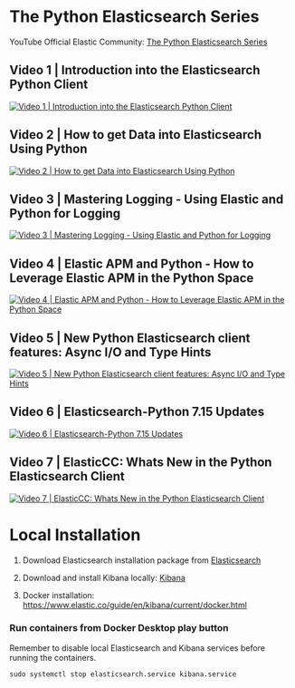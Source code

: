 # The Python Elasticsearch Series
YouTube Official Elastic Community: [The Python Elasticsearch Series](https://www.youtube.com/playlist?list=PL_mJOmq4zsHa6jK_er1o2gSHStyCX50ghC)

## Video 1 | Introduction into the Elasticsearch Python Client
[![Video 1 | Introduction into the Elasticsearch Python Client](https://i.ytimg.com/vi/UWR9G-U88X0/hqdefault.jpg?sqp=-oaymwEbCKgBEF5IVfKriqkDDggBFQAAiEIYAXABwAEG&rs=AOn4CLALxIkDbtM7BlHiwpQtYKlWFk6GhQ)](https://www.youtube.com/watch?v=UWR9G-U88X0&list=PL_mJOmq4zsHa6jK_er1o2gSHStyCX5ghC&index=1&pp=iAQB "Video 1 | Introduction into the Elasticsearch Python Client")

## Video 2 | How to get Data into Elasticsearch Using Python
[![Video 2 | How to get Data into Elasticsearch Using Python](https://i.ytimg.com/vi/a-p-bbut8C0/hqdefault.jpg?sqp=-oaymwEbCKgBEF5IVfKriqkDDggBFQAAiEIYAXABwAEG&rs=AOn4CLCM-yYGOtZtHiHTll72rJwXnZ73wg)](https://www.youtube.com/watch?v=a-p-bbut8C0&list=PL_mJOmq4zsHa6jK_er1o2gSHStyCX5ghC&index=2&pp=iAQB "Video 2 | How to get Data into Elasticsearch Using Python")

## Video 3 | Mastering Logging - Using Elastic and Python for Logging
[![Video 3 | Mastering Logging - Using Elastic and Python for Logging](https://i.ytimg.com/vi/_hhO56anumg/hqdefault.jpg?sqp=-oaymwEbCKgBEF5IVfKriqkDDggBFQAAiEIYAXABwAEG&rs=AOn4CLDXBC8NEQ3r2OfcP_eVH7LMN0aU9w)](https://www.youtube.com/watch?v=_hhO56anumg&list=PL_mJOmq4zsHa6jK_er1o2gSHStyCX5ghC&index=3&pp=iAQB "Video 3 | Mastering Logging - Using Elastic and Python for Logging")

## Video 4 | Elastic APM and Python - How to Leverage Elastic APM in the Python Space
[![Video 4 | Elastic APM and Python - How to Leverage Elastic APM in the Python Space](https://i.ytimg.com/vi/zL5hpO6kg0w/hqdefault.jpg?sqp=-oaymwEbCKgBEF5IVfKriqkDDggBFQAAiEIYAXABwAEG&rs=AOn4CLBbUIvbXxS7zxzklG6VdSD7xE56MQ)](https://www.youtube.com/watch?v=zL5hpO6kg0w&list=PL_mJOmq4zsHa6jK_er1o2gSHStyCX5ghC&index=4&pp=iAQB "Video 4 | Elastic APM and Python - How to Leverage Elastic APM in the Python Space")

## Video 5 | New Python Elasticsearch client features: Async I/O and Type Hints
[![Video 5 | New Python Elasticsearch client features: Async I/O and Type Hints](https://i.ytimg.com/vi/756UBsWE7Zk/hqdefault.jpg?sqp=-oaymwEbCKgBEF5IVfKriqkDDggBFQAAiEIYAXABwAEG&rs=AOn4CLA1kfteAl6HcPdIL7r2hajW1aKppA)](https://www.youtube.com/watch?v=756UBsWE7Zk&list=PL_mJOmq4zsHa6jK_er1o2gSHStyCX5ghC&index=5&pp=iAQB "Video 5 | New Python Elasticsearch client features: Async I/O and Type Hints")

## Video 6 | Elasticsearch-Python 7.15 Updates
[![Video 6 | Elasticsearch-Python 7.15 Updates](https://i.ytimg.com/vi/JBo12SKna8o/hqdefault.jpg?sqp=-oaymwEbCKgBEF5IVfKriqkDDggBFQAAiEIYAXABwAEG&rs=AOn4CLAaq2cR8c5oJD_kUy9vVv7h6XlBew)](https://www.youtube.com/watch?v=JBo12SKna8o&list=PL_mJOmq4zsHa6jK_er1o2gSHStyCX5ghC&index=6&pp=iAQB "Video 6 | Elasticsearch-Python 7.15 Updates")

## Video 7 | ElasticCC: Whats New in the Python Elasticsearch Client
[![Video 7 | ElasticCC: Whats New in the Python Elasticsearch Client](https://i.ytimg.com/vi/bA1H57VRmpY/hqdefault.jpg?sqp=-oaymwEbCKgBEF5IVfKriqkDDggBFQAAiEIYAXABwAEG&rs=AOn4CLA6msJJtw8H3Dr6lrIUG0G8s41igQ)](https://www.youtube.com/watch?v=bA1H57VRmpY&list=PL_mJOmq4zsHa6jK_er1o2gSHStyCX5ghC&index=7&pp=iAQB "Video 7 | ElasticCC: Whats New in the Python Elasticsearch Client")


# Local Installation

1. Download Elasticsearch installation package from [Elasticsearch](https://www.elastic.co/downloads/elasticsearch)
2. Download and install Kibana locally: [Kibana](https://www.elastic.co/downloads/kibana)

3. Docker installation: https://www.elastic.co/guide/en/kibana/current/docker.html

### Run containers from Docker Desktop play button
Remember to disable local Elasticsearch and Kibana services before running the containers.

```sudo systemctl stop elasticsearch.service kibana.service```
